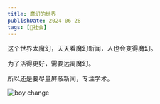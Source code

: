 ```yaml
---
title: 魔幻的世界
publishDate: 2024-06-28
tags: [👫社会]
---
```


这个世界太魔幻，天天看魔幻新闻，人也会变得魔幻。

为了活得更好，需要远离魔幻。

所以还是要尽量屏蔽新闻，专注学术。

![boy change](/images/boy-change.jpg)
